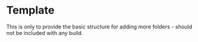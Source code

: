 # Template
This is only to provide the basic structure for adding more folders - should not be included with any build.  
